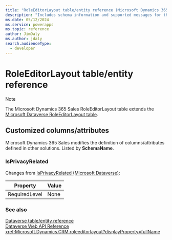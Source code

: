 ```yaml
---
title: "RoleEditorLayout table/entity reference (Microsoft Dynamics 365 Sales) | Microsoft Docs"
description: "Includes schema information and supported messages for the RoleEditorLayout table/entity with Microsoft Dynamics 365 Sales."
ms.date: 05/12/2024
ms.service: powerapps
ms.topic: reference
author: JimDaly
ms.author: jdaly
search.audienceType: 
  - developer
---
```


# RoleEditorLayout table/entity reference



> [!NOTE]
> The Microsoft Dynamics 365 Sales RoleEditorLayout table extends the [Microsoft Dataverse RoleEditorLayout table](/power-apps/developer/data-platform/reference/entities/roleeditorlayout).



## Customized columns/attributes

Microsoft Dynamics 365 Sales
modifies the definition of columns/attributes defined in other solutions. Listed by **SchemaName**.

### <a name="BKMK_IsPrivacyRelated"></a> IsPrivacyRelated

Changes from [IsPrivacyRelated (Microsoft Dataverse)](/power-apps/developer/data-platform/reference/entities/roleeditorlayout#BKMK_IsPrivacyRelated):

|Property|Value|
|---|---|
|RequiredLevel|None|




### See also

[Dataverse table/entity reference](../about-entity-reference.md)  
[Dataverse Web API Reference](/power-apps/developer/data-platform/webapi/reference/about)   
<xref:Microsoft.Dynamics.CRM.roleeditorlayout?displayProperty=fullName>
